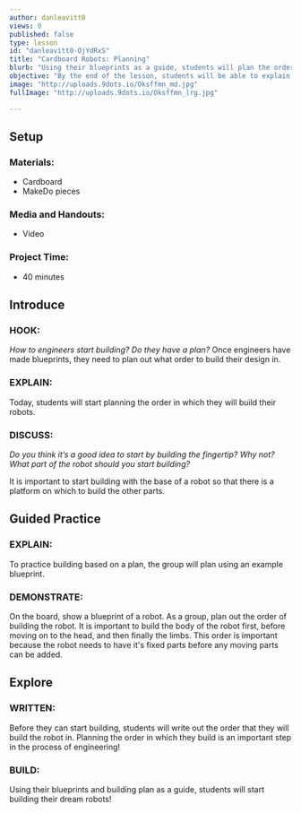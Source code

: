 ```yaml
---
author: danleavitt0
views: 0
published: false
type: lesson
id: "danleavitt0-OjYdRxS"
title: "Cardboard Robots: Planning"
blurb: "Using their blueprints as a guide, students will plan the order in which they build their robot, and then begin the process of building it."
objective: "By the end of the lesson, students will be able to explain the importance of a building plan , and create a building plan based on their blueprints."
image: "http://uploads.9dots.io/Oksffmn_md.jpg"
fullImage: "http://uploads.9dots.io/Oksffmn_lrg.jpg"

---
```


## Setup

### Materials:

- Cardboard
- MakeDo pieces

### Media and Handouts:

- Video

### Project Time:

- 40 minutes

## Introduce

### HOOK: 
_How to engineers start building?  Do they have a plan?_
Once engineers have made blueprints, they need to plan out what order to build their design in.


### EXPLAIN:
Today, students will start planning the order in which they will build their robots.

### DISCUSS:
_Do you think it’s a good idea to start by building the fingertip?  Why not?  What part of the robot should you start building?_

It is important to start building with the base of a robot so that 
there is a platform on which to build the other parts.

## Guided Practice

### EXPLAIN:
To practice building based on a plan, the group will plan using an example blueprint.

### DEMONSTRATE:
On the board, show a blueprint of a robot. As a group, plan out the order of building the robot. It is important to build the body of the robot first, before moving on to the head, and then finally the limbs. This order is important because the robot needs to have it's fixed parts before any moving parts can be added.

## Explore

### WRITTEN:
Before they can start building, students will write out the order that they will build the robot in. Planning the order in which they build is an important step in the process of engineering!

### BUILD:
Using their blueprints and building plan as a guide, students will start building their dream robots!
